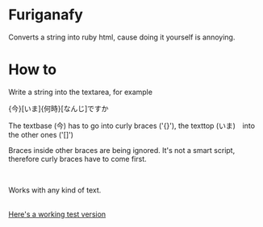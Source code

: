 # Furiganafy
Converts a string into ruby html, cause doing it yourself is annoying.
<br />
<h1>How to</h1>
<p>Write a string into the textarea, for example</p>
<p>{今}[いま]{何時}[なんじ]ですか</p>
<p>The textbase (今) has to go into curly braces ('{}'), the texttop (いま)　into the other ones ('[]')</p>
<p>Braces inside other braces are being ignored. It's not a smart script, therefore curly braces have to come first.</p>
<br />
<p>Works with any kind of text.</p>
<br />
<a href="https://mrdurronko.bplaced.net/github/furiganafy/Furiganafy.php">Here's a working test version</a>